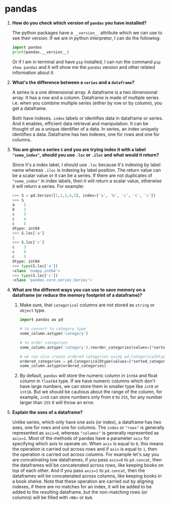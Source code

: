 # pandas

1. **How do you check which version of `pandas` you have installed?**

    The python packages have a `__version__` attribute which we can use to see their version. If we are in python interpretor, I can do the following:

    ```python
    import pandas
    print(pandas.__version__)
    ```
    Or if I am in terminal and have `pip` installed, I can run the command `pip show pandas` and it will show me the `pandas` version and other related information about it.

2. **What's the difference between a `series` and a `dataframe`?**

    A series is a one dimensional array. A dataframe is a two dimensional array. It has a row and a column. Dataframe is made of multiple series i.e. when you combine multiple series (either by row or by column), you get a dataframe.

    Both have indexes. `index` labels or identifies data in dataframe or series. And it enables, efficient data retrieval and manipulation. It can be thought of as a unique identifier of a data. In series, an index uniquely identifies a data. Dataframe has two indexes, one for rows and one for columns.

3. **You are given a series `S` and you are trying index it with a label `"some_index"`, should you use `.loc` or `.iloc` and what would it return?**

    Since it's a index label, I should use `.loc` because it's indexing by label name whereas `.iloc` is indexing by label position. The return value can be a scalar value or it can be a series. If there are not duplicates of `"some_index"` in index labels, then it will return a scalar value, otherwise it will return a series. For example:

    ```python
    >>> S = pd.Series([1,2,3,4,5], index=['a', 'b', 'c', 'c', 'c'])
    >>> S
    a    1
    b    2
    c    3
    c    4
    c    5
    dtype: int64
    >>> S.loc['a']
    1
    >>> S.loc['c']
    c    3
    c    4
    c    5
    dtype: int64
    >>> type(S.loc['a'])
    <class 'numpy.int64'>
    >>> type(S.loc['c'])
    <class 'pandas.core.series.Series'>
    ```
4. **What are the different ways you can use to save memory on a dataframe (or reduce the memory footprint of a dataframe)?**

    1. Make sure, that `categorical` columns are not stored as `string` or `object` type. 

        ```python
        import pandas as pd 

        # to convert to category type
        some_column.astype('category')

        # to order categories 
        some_column.astype('category').reorder_categories(values=[*sorted_categories], ordered=True)

        # we can also create ordered categories using pd.CategoricalDtype
        ordered_categories = pd.CategoricalDtype(values=[*sorted_categories], ordered=True)
        some_column.astype(ordered_categories)
        ```

    2. By default, `pandas` will store the numeric column in `Int64` and float column in `float64` type. If we have numeric columns which don't have large numbers, we can store them in smaller type like `int8` or `int16`. But we should be cautious about the range of the column, for example, `int8` can store numbers only from `0` to `255`, for any number larger than `255` it will throw an error.

5. **Explain the axes of a dataframe?**

    Unlike series, which only have one axis (or index), a dataframe has two axes, one for rows and one for columns. The `index` or `"rows"` is generally represented as `axis=0`, whereas `"columns"` is generally represented as `axis=1`. Most of the methods of pandas have a parameter `axis` for specifying which axis to operate on. When `axis` is equal to `0`, this means the operation is carried out across rows and if `axis` is equal to `1`, then the operation is carried out across columns. For example let's say you are concatinating tow dataframes, if you pass `axis=0` to `pd.concat`, then the dataframes will be concatenated across rows, like keeping books on top of each other. And if you pass `axis=1` to `pd.concat`, then the dataframes will be concatenated across columns, like keeping books in a book shelve. Note that these operation are carried out by aligning indexes, if there are no matches for an index, it will be added to be added to the resulting dataframe, but the non-matching rows (or columns) will be filled with `<NA>` or `NaN`.


